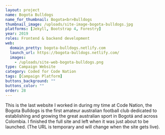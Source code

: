 ```yaml
---
layout: project
name: Bogota Bulldogs
name_for_thumbnail: Bogota<br>Bulldogs
thumbnail_image: /uploads/site-image-bogota-bulldogs.jpg
platforms: [Jekyll, Bootstrap 4, Forestry]
year: 2019
roles: Frontend & backend development
web:
  domain_pretty: bogota-bulldogs.netlify.com
  launch_url: https://bogota-bulldogs.netlify.com/
  images:
    - /uploads/site-web-bogota-bulldogs.png
type: Campaign Website
category: Coded for Code Nation
tags: [Campaign Platform]
buttons_background: ""
buttons_color: ""
order: 28
---
```


This is the last website I worked in during my time at Code Nation, the Bogota Bulldogs is the first amateur australian football club dedicated to establishing and growing the great australian sport in Bogotá and across Colombia. I finished the full site and left when it was just about to be launched. (The URL is temporary and will change when the site gets live).